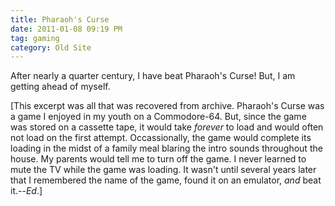 ```yaml
---
title: Pharaoh's Curse
date: 2011-01-08 09:19 PM
tag: gaming
category: Old Site
---
```


After nearly a quarter century, I have beat Pharaoh's Curse! But, I am getting ahead of myself.

[This excerpt was all that was recovered from archive.  Pharaoh's Curse was a game I enjoyed in my youth on a Commodore-64.  But, since the game was stored on a cassette tape, it would take *forever* to load and would often not load on the first attempt.  Occassionally, the game would complete its loading in the midst of a family meal blaring the intro sounds throughout the house.  My parents would tell me to turn off the game.  I never learned to mute the TV while the game was loading.  It wasn't until several years later that I remembered the name of the game, found it on an emulator, *and* beat it.--*Ed*.]  
